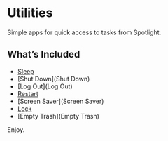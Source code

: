 # Utilities

Simple apps for quick access to tasks from Spotlight.

## What’s Included

* [Sleep](Sleep)
* [Shut Down](Shut Down)
* [Log Out](Log Out)
* [Restart](Restart)
* [Screen Saver](Screen Saver)
* [Lock](Lock)
* [Empty Trash](Empty Trash)

Enjoy.

